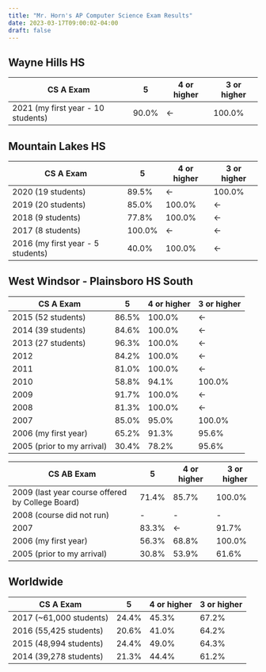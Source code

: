 ```yaml
---
title: "Mr. Horn's AP Computer Science Exam Results"
date: 2023-03-17T09:00:02-04:00
draft: false
---
```


## Wayne Hills HS

| CS A Exam | 5 | 4 or higher | 3 or higher |
| --- | --- | --- | --- |
| 2021 (my first year - 10 students) | 90.0% | ← | 100.0% |

## Mountain Lakes HS

| CS A Exam | 5 | 4 or higher | 3 or higher |
| --- | --- | --- | --- |
| 2020 (19 students) | 89.5% | ← | 100.0% |
| 2019 (20 students) | 85.0% | 100.0% | ← |
| 2018 (9 students) | 77.8% | 100.0% | ← |
| 2017 (8 students) | 100.0%  | ← | ← |
| 2016 (my first year - 5 students) | 40.0% | 100.0% | ← |

## West Windsor - Plainsboro HS South

| CS A Exam | 5 | 4 or higher | 3 or higher |
| --- | --- | --- | --- |
| 2015 (52 students) | 86.5% | 100.0% | ← |
| 2014 (39 students) | 84.6% | 100.0% | ← |
| 2013 (27 students) | 96.3% | 100.0% | ← |
| 2012 | 84.2% | 100.0% | ← |
| 2011 | 81.0% | 100.0% | ← |
| 2010 | 58.8% | 94.1% | 100.0% |
| 2009 | 91.7% | 100.0% | ← |
| 2008 | 81.3% | 100.0% | ← |
| 2007 | 85.0% | 95.0% | 100.0% |
| 2006 (my first year) | 65.2% | 91.3% | 95.6% |
| 2005 (prior to my arrival) | 30.4% | 78.2% | 95.6% |

| CS AB Exam | 5 | 4 or higher | 3 or higher |
| --- | --- | --- | --- |
| 2009 (last year course offered by College Board) | 71.4% | 85.7% | 100.0% |
| 2008 (course did not run) | - | - | - |
| 2007 | 83.3% | ← | 91.7% |
| 2006 (my first year) | 56.3% | 68.8% | 100.0% |
| 2005 (prior to my arrival) | 30.8% | 53.9% | 61.6% |

## Worldwide

| CS A Exam | 5 | 4 or higher | 3 or higher
| --- | --- | --- | --- |
| 2017 (~61,000 students) | 24.4% | 45.3% | 67.2% |
| 2016 (55,425 students) | 20.6% | 41.0% | 64.2% |
| 2015 (48,994 students) | 24.4% | 49.0% | 64.3% |
| 2014 (39,278 students) | 21.3% | 44.4% | 61.2% |